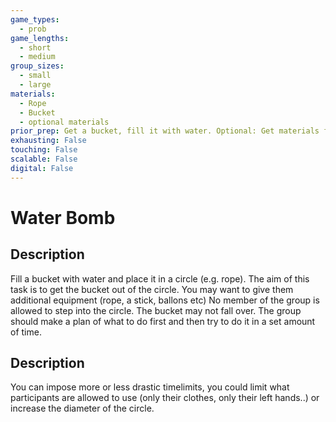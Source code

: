 ```yaml
---
game_types:
  - prob
game_lengths:
  - short
  - medium
group_sizes:
  - small
  - large
materials:
  - Rope
  - Bucket
  - optional materials
prior_prep: Get a bucket, fill it with water. Optional: Get materials for retrieving the bucket.
exhausting: False
touching: False
scalable: False
digital: False
---
```

# Water Bomb

## Description
Fill a bucket with water and place it in a circle (e.g. rope). The aim of this task is to get the bucket out of the circle. You may want to give them additional equipment (rope, a stick, ballons etc) No member of the group is allowed to step into the circle. The bucket may not fall over. The group should make a plan of what to do first and then try to do it in a set amount of time.

## Description
You can impose more or less drastic timelimits, you could limit what participants are allowed to use (only their clothes, only their left hands..) or increase the diameter of the circle.
